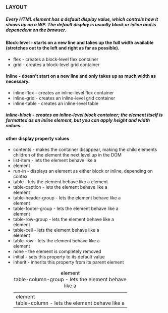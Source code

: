 ### LAYOUT

##### Every HTML element has a default **display** value, which controls how it shows up on a WP. The default display is usually **block** or **inline** and is depenedent on the browser.

#### Block-level - starts on a new line and takes up the full width available (stretches out to the left and right as far as possible).

- flex - creates a block-level flex container
- grid - creates a block-level grid container

#### Inline - doesn't start on a new line and only takes up as much width as necessary.

- inline-flex - creates an inline-level flex container
- inline-grid - creates an inline-level grid container
- inline-table - creates an inline-level table

##### inline-block - creates an inline-level block container; the element itself is formatted as an inline element, but you can apply height and width values.

#### other display property values

- contents - makes the container disappear, making the child elements children of the element the next level up in the DOM
- list-item - lets the element behave like a <li> element
- run-in - displays an element as either block or inline, depending on contex
- table - lets the element behave like a <table> element
- table-caption - lets the element behave like a <caption> element
- table-column-group - lets the element behave like a <colgroup> element
- table-header-group - lets the element behave like a <thead> element
- table-footer-group - lets the element behave like a <tfoot> element
- table-row-group - lets the element behave like a <tbody> element
- table-cell - lets the element behave like a <td> element
- table-column - lets the element behave like a <col> element
- table-row - lets the element behave like a <tr> element
- none - the element is completely removed
- initial - sets this property to its default value
- inherit - inherits this property from its parent element

